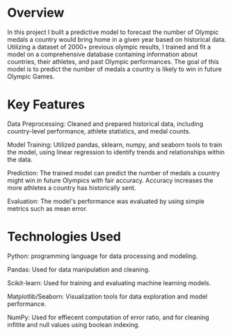 # Overview
In this project I built a predictive model to forecast the number of Olympic medals a country would bring home in a given year based on historical data. Utilizing a dataset of 2000+ previous olympic results, I trained and fit a model on a comprehensive database containing information about countries, their athletes, and past Olympic performances. The goal of this model is to predict the number of medals a country is likely to win in future Olympic Games.

# Key Features
Data Preprocessing: Cleaned and prepared historical data, including country-level performance, athlete statistics, and medal counts. 

Model Training: Utilized pandas, sklearn, numpy, and seaborn tools to train the model, using linear regression to identify trends and relationships within the data.

Prediction: The trained model can predict the number of medals a country might win in future Olympics with fair accuracy. Accuracy increases the more athletes a country has historically sent.

Evaluation: The model's performance was evaluated by using simple metrics such as mean error.

# Technologies Used
Python: programming language for data processing and modeling.

Pandas: Used for data manipulation and cleaning.

Scikit-learn: Used for training and evaluating machine learning models.

Matplotlib/Seaborn: Visualization tools for data exploration and model performance.

NumPy: Used for effiecent computation of error ratio, and for cleaning infitite and null values using boolean indexing.
